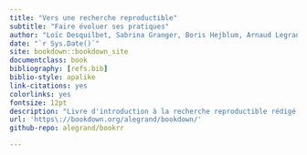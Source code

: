 ```yaml
--- 
title: "Vers une recherche reproductible"
subtitle: "Faire évoluer ses pratiques"
author: "Loïc Desquilbet, Sabrina Granger, Boris Hejblum, Arnaud Legrand, Pascal Pernot, Nicolas Rougier <br> Facilitatrice : Elisa de Castro Guerra"
date: "`r Sys.Date()`"
site: bookdown::bookdown_site
documentclass: book
bibliography: [refs.bib]
biblio-style: apalike
link-citations: yes
colorlinks: yes
fontsize: 12pt
description: "Livre d'introduction à la recherche reproductible rédigé lors booksprint."
url: 'https\://bookdown.org/alegrand/bookdown/'
github-repo: alegrand/bookrr

---
```

